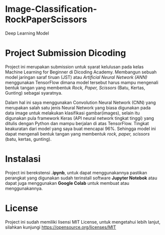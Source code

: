 # Image-Classification-RockPaperScissors
Deep Learning Model

# Project Submission Dicoding
Project ini merupakan submission untuk syarat kelulusan pada kelas Machine Learning for Beginner di Dicoding Academy. Membangun sebuah model jaringan saraf tiruan (JST) atau *Artificial Neural Network (ANN)* menggunakan TensorFlow dimana model tersebut harus mampu mengenali bentuk tangan yang membentuk *Rock, Paper, Scissors* (Batu, Kertas, Gunting) sebagai syaratnya.

Dalam hal ini saya menggunakan Convolution Neural Network (CNN) yang merupakan salah satu jenis Neural Network yang biasa digunakan pada data image untuk melakukan klasifikasi gambar(images), selain itu digunakan pula framework Keras (API neural network tingkat tinggi) yang ditulis dengan Python dan mampu berjalan di atas TensorFlow. Tingkat keakuratan dari model yang saya buat mencapai 96%. Sehingga model ini dapat mengenali bentuk tangan yang membentuk *rock, paper, scissors* (batu, kertas, gunting).

# Instalasi
Project ini berekstensi **.ipynb**, untuk dapat menggunakannya pastikan perangkat yang digunakan sudah terinstall software **Jupyter Notebok** atau dapat juga menggunakan **Google Colab** untuk membuat atau menggunakannya.

# License
Project ini sudah memiliki lisensi MIT License, untuk mengetahui lebih lanjut, silahkan kunjungi https://opensource.org/licenses/MIT 

